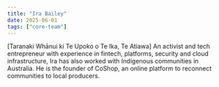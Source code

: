 ```yaml
---
title: "Ira Bailey"
date: 2025-06-01
tags: ["core-team"]
---
```


[Taranaki Whānui ki Te Upoko o Te Ika, Te Atiawa] An activist and tech
entrepreneur with experience in fintech, platforms, security and cloud
infrastructure, Ira has also worked with Indigenous communities in Australia.
He is the founder of CoShop, an online platform to reconnect communities to
local producers.
